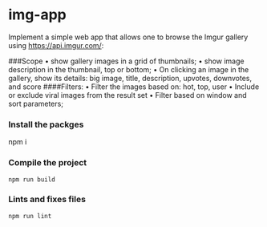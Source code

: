# img-app

Implement a simple web app that allows one to browse the Imgur gallery using https://api.imgur.com/:

###Scope
• show gallery images in a grid of thumbnails;
• show image description in the thumbnail, top or bottom;
• On clicking an image in the gallery, show its details: big image, title, description, upvotes, downvotes, and score
####Filters:
• Filter the images based on: hot, top, user
• Include or exclude viral images from the result set
• Filter based on window and sort parameters;

### Install the packges

npm i

### Compile the project

```
npm run build
```

### Lints and fixes files

```
npm run lint
```
